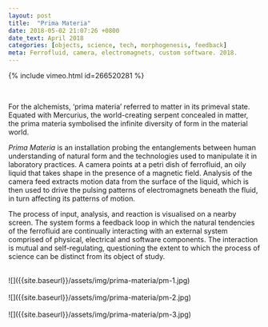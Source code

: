 ```yaml
---
layout: post
title:  "Prima Materia"
date: 2018-05-02 21:07:26 +0800
date_text: April 2018
categories: [objects, science, tech, morphogenesis, feedback]
meta: Ferrofluid, camera, electromagnets, custom software. 2018.
---
```


{% include vimeo.html id=266520281 %}

<br />

For the alchemists, ‘prima materia’ referred to matter in its primeval state. Equated with Mercurius, the world-creating serpent concealed in matter, the prima materia symbolised the infinite diversity of form in the material world.

_Prima Materia_ is an installation probing the entanglements between human understanding of natural form and the technologies used to manipulate it in laboratory practices. A camera points at a petri dish of ferrofluid, an oily liquid that takes shape in the presence of a magnetic field. Analysis of the camera feed extracts motion data from the surface of the liquid, which is then used to drive the pulsing patterns of electromagnets beneath the fluid, in turn affecting its patterns of motion.

The process of input, analysis, and reaction is visualised on a nearby screen. The system forms a feedback loop in which the natural tendencies of the ferrofluid are continually interacting with an external system comprised of physical, electrical and software components. The interaction is mutual and self-regulating, questioning the extent to which the process of science can be distinct from its object of study.

<br />
![]({{site.baseurl}}/assets/img/prima-materia/pm-1.jpg)
<br />
<br />
![]({{site.baseurl}}/assets/img/prima-materia/pm-2.jpg)
<br />
<br />
![]({{site.baseurl}}/assets/img/prima-materia/pm-3.jpg)
